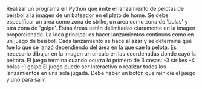 Realizar un programa en Python que imite el lanzamiento de pelotas de beisbol a la imagen de un bateador en el plato de home.
Se debe especificar un área como zona de strike, un área como zona de 'bolas' y otra zona de 'golpe'. Estas áreas están delimitadas claramente en la imagen proporcionada.
La idea principal es hacer lanzamientos continuos como en un juego de beisbol. Cada lanzamiento se hace al azar y se determina qué fue lo que se lanzó dependiendo del área en la que cae la pelota. Es necesario dibujar en la imagen un círculo en las coordenadas donde cayó la peltora. El juego termina cuando ocurra lo primero de 3 cosas:
-3 strikes
-4 bolas
-1 golpe
El juego puede ser interactivo o realizar todos los lanzamientos en una sola jugada.
Debe haber un botón que reinicie el juego y uno para salir.
